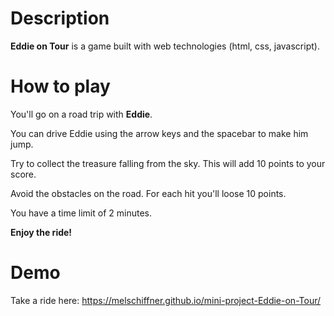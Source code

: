 # Description 


**Eddie on Tour** is a game built with web technologies (html, css, javascript).


# How to play

You'll go on a road trip with **Eddie**. 

You can drive Eddie using the arrow keys and the spacebar to make him jump. 

Try to collect the treasure falling from the sky. This will add 10 points to your score.

Avoid the obstacles on the road. For each hit you'll loose 10 points. 

You have a time limit of 2 minutes. 

**Enjoy the ride!**



# Demo

Take a ride here: https://melschiffner.github.io/mini-project-Eddie-on-Tour/

